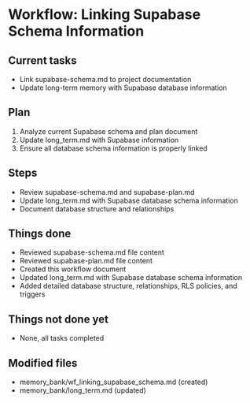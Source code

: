 # Workflow: Linking Supabase Schema Information

## Current tasks

- Link supabase-schema.md to project documentation
- Update long-term memory with Supabase database information

## Plan

1. Analyze current Supabase schema and plan document
2. Update long_term.md with Supabase information
3. Ensure all database schema information is properly linked

## Steps

- Review supabase-schema.md and supabase-plan.md
- Update long_term.md with Supabase database schema information
- Document database structure and relationships

## Things done

- Reviewed supabase-schema.md file content
- Reviewed supabase-plan.md file content
- Created this workflow document
- Updated long_term.md with Supabase database schema information
- Added detailed database structure, relationships, RLS policies, and triggers

## Things not done yet

- None, all tasks completed

## Modified files

- memory_bank/wf_linking_supabase_schema.md (created)
- memory_bank/long_term.md (updated)
